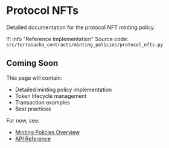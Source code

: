# Protocol NFTs

Detailed documentation for the protocol NFT minting policy.

!!! info "Reference Implementation"
    Source code: `src/terrasacha_contracts/minting_policies/protocol_nfts.py`

## Coming Soon

This page will contain:
- Detailed minting policy implementation
- Token lifecycle management
- Transaction examples
- Best practices

For now, see:
- [Minting Policies Overview](../architecture/minting-policies.md)
- [API Reference](../api/minting-policies.md)

